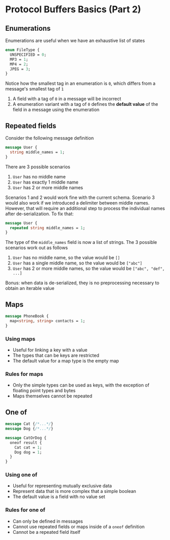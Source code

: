 # Protocol Buffers Basics (Part 2)

## Enumerations

Enumerations are useful when we have an exhaustive list of states

```protobuf
enum FileType {
  UNSPECIFIED = 0;
  MP3 = 1;
  MP4 = 2;
  JPEG = 3;
}
```

Notice how the smallest tag in an enumeration is `0`, which differs from a message's smallest tag of `1`

1) A field with a tag of `0` in a message will be incorrect
2) A enumeration variant with a tag of `0` defines the **default value** of the field in a message using the enumeration

## Repeated fields

Consider the following message definition

```protobuf
message User {
  string middle_names = 1;
}
```

There are 3 possible scenarios

1) `User` has no middle name
2) `User` has exactly 1 middle name
3) `User` has 2 or more middle names

Scenarios 1 and 2 would work fine with the current schema. Scenario 3 would also work if we introduced a delimiter between middle names. However, that will require an additional step to process the individual names after de-serialization. To fix that:

```protobuf
message User {
  repeated string middle_names = 1;
}
```

The type of the `middle_names` field is now a list of strings. The 3 possible scenarios work out as follows

1) `User` has no middle name, so the value would be `[]`
2) `User` has a single middle name, so the value would be `["abc"]`
3) `User` has 2 or more middle names, so the value would be `["abc", "def", ...]`

Bonus: when data is de-serialized, they is no preprocessing necessary to obtain an iterable value

## Maps

```protobuf
message PhoneBook {
  map<string, string> contacts = 1;
}
```

### Using maps

- Useful for linking a key with a value
- The types that can be keys are restricted
- The default value for a map type is the empty map

### Rules for maps

- Only the simple types can be used as keys, with the exception of floating point types and bytes
- Maps themselves cannot be repeated

## One of

```protobuf
message Cat {/*...*/}
message Dog {/*...*/}

message CatOrDog {
  oneof result {
    Cat cat = 1;
    Dog dog = 1;
  }
}
```

### Using one of

- Useful for representing mutually exclusive data
- Represent data that is more complex that a simple boolean
- The default value is a field with no value set

### Rules for one of

- Can only be defined in messages
- Cannot use repeated fields or maps inside of a `oneof` definition
- Cannot be a repeated field itself
